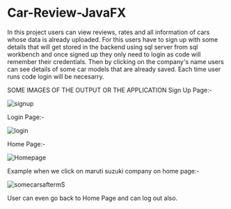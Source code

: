 # Car-Review-JavaFX
In this project users can view reviews, rates and all information of cars whose data is already uploaded. For this users have to sign up with some details that will get stored in the backend using sql server from sql workbench and once signed up they only need to login as code will remember their credentials. Then by clicking on the company's name users can see details of some car models that are already saved. Each time user runs code login will be necesarry.

SOME IMAGES OF THE OUTPUT OR THE APPLICATION
Sign Up Page:-

![signup](https://user-images.githubusercontent.com/72250893/118377742-d2e40400-b5ec-11eb-9dfe-7b9ae6843c15.PNG)

Login Page:-

![login](https://user-images.githubusercontent.com/72250893/118377747-dbd4d580-b5ec-11eb-92e9-643a3c1f9789.PNG)

Home Page:-

![Homepage](https://user-images.githubusercontent.com/72250893/118377752-e42d1080-b5ec-11eb-80b6-dcfbac64a609.PNG)

Example when we click on maruti suzuki company on home page:-

![somecarsaftermS](https://user-images.githubusercontent.com/72250893/118377768-fa3ad100-b5ec-11eb-890c-f34b2e2521d6.PNG)


User can even go back to Home Page and can log out also.

